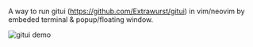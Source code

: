 

######
A way to run gitui (https://github.com/Extrawurst/gitui) in vim/neovim by embeded terminal & popup/floating window.

![gitui demo](http://tva1.sinaimg.cn/large/9426256bly1h5v0xyaymgg20zk0q0x6p.gif)
